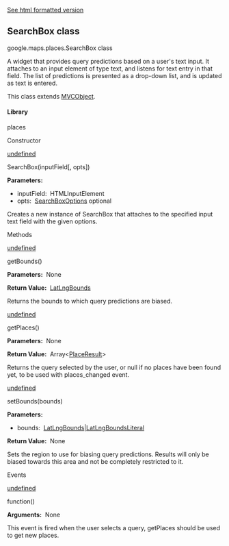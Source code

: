 [See html formatted version](https://huasofoundries.github.io/google-maps-documentation/SearchBox.html)

SearchBox class
---------------

google.maps.places.SearchBox class

A widget that provides query predictions based on a user's text input. It attaches to an input element of type text, and listens for text entry in that field. The list of predictions is presented as a drop-down list, and is updated as text is entered.

This class extends [MVCObject](/maps/documentation/javascript/reference/3.40/event#MVCObject).

#### Library

places

Constructor

[undefined](#SearchBox.constructor)

SearchBox(inputField\[, opts\])

**Parameters:** 

*   inputField:  HTMLInputElement
*   opts:  [SearchBoxOptions](/maps/documentation/javascript/reference/3.40/places-widget#SearchBoxOptions) optional

Creates a new instance of SearchBox that attaches to the specified input text field with the given options.

Methods

[undefined](#SearchBox.getBounds)

getBounds()

**Parameters:**  None

**Return Value:**  [LatLngBounds](/maps/documentation/javascript/reference/3.40/coordinates#LatLngBounds)

Returns the bounds to which query predictions are biased.

[undefined](#SearchBox.getPlaces)

getPlaces()

**Parameters:**  None

**Return Value:**  Array<[PlaceResult](/maps/documentation/javascript/reference/3.40/places-service#PlaceResult)\>

Returns the query selected by the user, or null if no places have been found yet, to be used with places\_changed event.

[undefined](#SearchBox.setBounds)

setBounds(bounds)

**Parameters:** 

*   bounds:  [LatLngBounds](/maps/documentation/javascript/reference/3.40/coordinates#LatLngBounds)|[LatLngBoundsLiteral](/maps/documentation/javascript/reference/3.40/coordinates#LatLngBoundsLiteral)

**Return Value:**  None

Sets the region to use for biasing query predictions. Results will only be biased towards this area and not be completely restricted to it.

Events

[undefined](#SearchBox.places_changed)

function()

**Arguments:**  None

This event is fired when the user selects a query, getPlaces should be used to get new places.